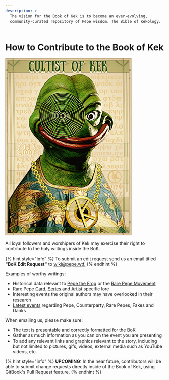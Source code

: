 ```yaml
---
description: >-
  The vision for the Book of Kek is to become an ever-evolving,
  community-curated repository of Pepe wisdom. The Bible of Kekology.
---
```


# How to Contribute to the Book of Kek

![CULTOFKEK by Mr Hansel](.gitbook/assets/CULTOFKEK.png)

All loyal followers and worshipers of Kek may exercise their right to contribute to the holy writings inside the BoK.

{% hint style="info" %}
To submit an edit request send us an email titled **"BoK Edit Request"** to [wiki@pepe.wtf.](mailto:wiki@pepe.wtf?subject=BoK%20Edit%20Request)
{% endhint %}

Examples of worthy writings:

* Historical data relevant to [Pepe the Frog](chapter-1-historical-lore/the-creation-pepe-the-frog/) or the [Rare Pepe Movement](broken-reference)
* Rare Pepe [Card, Series](chapter-2-the-rare-pepe-project/the-rare-pepe-blockchain-project/series-and-card-specific-lore/) and [Artist](chapter-2-the-rare-pepe-project/the-rare-pepe-blockchain-project/most-famous-rare-pepe-artists.md) specific lore
* Interesting events the original authors may have overlooked in their research
* [Latest events](chapter-4-latest-developments/pepe-news-outlet/) regarding Pepe, Counterparty, Rare Pepes, Fakes and Danks

When emailing us, please make sure:

* The text is presentable and correctly formatted for the BoK
* Gather as much information as you can on the event you are presenting
* To add any relevant links and graphics relevant to the story, including but not limited to pictures, gifs, videos, external media such as YouTube videos, etc.

{% hint style="info" %}
**UPCOMING:** In the near future, contributors will be able to submit change requests directly inside of the Book of Kek, using GitBook's Pull Request feature.
{% endhint %}

